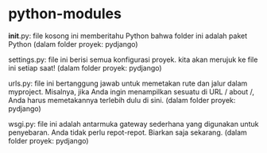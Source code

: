 # python-modules

__init__.py: file kosong ini memberitahu Python bahwa folder ini adalah paket Python (dalam folder proyek: pydjango)

settings.py: file ini berisi semua konfigurasi proyek. kita akan merujuk ke file ini setiap saat! (dalam folder proyek: pydjango)

urls.py: file ini bertanggung jawab untuk memetakan rute dan jalur dalam myproject. Misalnya, jika Anda ingin menampilkan sesuatu di URL / about /, Anda harus memetakannya terlebih dulu di sini. (dalam folder proyek: pydjango)

wsgi.py: file ini adalah antarmuka gateway sederhana yang digunakan untuk penyebaran. Anda tidak perlu repot-repot. Biarkan saja sekarang. (dalam folder proyek: pydjango)